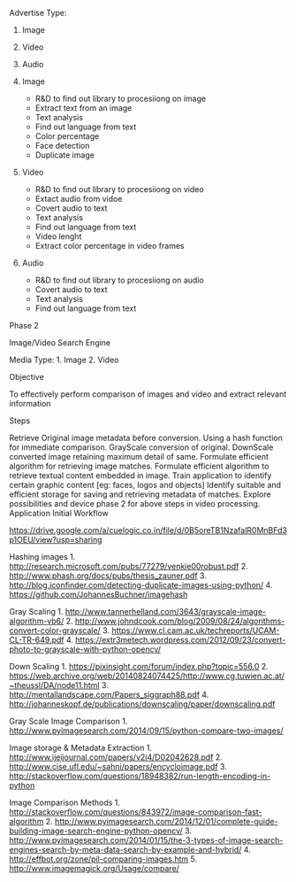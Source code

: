 Advertise Type:
1. Image
2. Video
3. Audio


1. Image
   - R&D to find out library to procesiiong on image
   - Extract text from an image
   - Text analysis
   - Find out language from text
   - Color percentage 
   - Face detection
   - Duplicate image

2. Video
   - R&D to find out library to procesiiong on video
   - Extact audio from vidoe
   - Covert audio to text
   - Text analysis
   - Find out language from text
   - Video lenght
   - Extract color percentage in video frames

3. Audio
   - R&D to find out library to procesiiong on audio
   - Covert audio to text
   - Text analysis
   - Find out language from text
   
Phase 2

Image/Video Search Engine

Media Type: 1. Image 2. Video

Objective

To effectively perform comparison of images and video and extract relevant information

Steps

Retrieve Original image metadata before conversion.
Using a hash function for immediate comparison.
GrayScale conversion of original.
DownScale converted image retaining maximum detail of same.
Formulate efficient algorithm for retrieving image matches.
Formulate efficient algorithm to retrieve textual content embedded in image.
Train application to identify certain graphic content [eg: faces, logos and objects]
Identify suitable and efficient storage for saving and retrieving metadata of matches.
Explore possibilities and device phase 2 for above steps in video processing.
Application Initial Workflow

https://drive.google.com/a/cuelogic.co.in/file/d/0B5oreTB1NzafalR0MnBFd3p1OEU/view?usp=sharing

Hashing images 1. http://research.microsoft.com/pubs/77279/venkie00robust.pdf 2. http://www.phash.org/docs/pubs/thesis_zauner.pdf 3. http://blog.iconfinder.com/detecting-duplicate-images-using-python/ 4. https://github.com/JohannesBuchner/imagehash

Gray Scaling 1. http://www.tannerhelland.com/3643/grayscale-image-algorithm-vb6/ 2. http://www.johndcook.com/blog/2009/08/24/algorithms-convert-color-grayscale/ 3. https://www.cl.cam.ac.uk/techreports/UCAM-CL-TR-649.pdf 4. https://extr3metech.wordpress.com/2012/09/23/convert-photo-to-grayscale-with-python-opencv/

Down Scaling 1. https://pixinsight.com/forum/index.php?topic=556.0 2. https://web.archive.org/web/20140824074425/http://www.cg.tuwien.ac.at/~theussl/DA/node11.html 3. http://mentallandscape.com/Papers_siggraph88.pdf 4. http://johanneskopf.de/publications/downscaling/paper/downscaling.pdf

Gray Scale Image Comparison 1. http://www.pyimagesearch.com/2014/09/15/python-compare-two-images/

Image storage & Metadata Extraction 1. http://www.ijeijournal.com/papers/v2i4/D02042628.pdf 2. http://www.cise.ufl.edu/~sahni/papers/encycloimage.pdf 3. http://stackoverflow.com/questions/18948382/run-length-encoding-in-python

Image Comparison Methods 1. http://stackoverflow.com/questions/843972/image-comparison-fast-algorithm 2. http://www.pyimagesearch.com/2014/12/01/complete-guide-building-image-search-engine-python-opencv/ 3. http://www.pyimagesearch.com/2014/01/15/the-3-types-of-image-search-engines-search-by-meta-data-search-by-example-and-hybrid/ 4. http://effbot.org/zone/pil-comparing-images.htm 5. http://www.imagemagick.org/Usage/compare/
